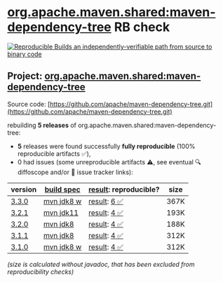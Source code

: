 [org.apache.maven.shared:maven-dependency-tree](https://central.sonatype.com/artifact/org.apache.maven.shared/maven-dependency-tree/versions) RB check
=======

[![Reproducible Builds](https://reproducible-builds.org/images/logos/rb.svg) an independently-verifiable path from source to binary code](https://reproducible-builds.org/)

## Project: [org.apache.maven.shared:maven-dependency-tree](https://central.sonatype.com/artifact/org.apache.maven.shared/maven-dependency-tree/versions)

Source code: [https://github.com/apache/maven-dependency-tree.git](https://github.com/apache/maven-dependency-tree.git)

rebuilding **5 releases** of org.apache.maven.shared:maven-dependency-tree:
- **5** releases were found successfully **fully reproducible** (100% reproducible artifacts :white_check_mark:),
- 0 had issues (some unreproducible artifacts :warning:, see eventual :mag: diffoscope and/or :memo: issue tracker links):

| version | [build spec](/BUILDSPEC.md) | [result](https://reproducible-builds.org/docs/jvm/): reproducible? | size |
| -- | --------- | ------ | -- |
| [3.3.0](https://central.sonatype.com/artifact/org.apache.maven.shared/maven-dependency-tree/3.3.0/pom) | [mvn jdk8 w](maven-dependency-tree-3.3.0.buildspec) | [result](maven-dependency-tree-3.3.0.buildinfo): [6 :white_check_mark: ](maven-dependency-tree-3.3.0.buildcompare) | 367K |
| [3.2.1](https://central.sonatype.com/artifact/org.apache.maven.shared/maven-dependency-tree/3.2.1/pom) | [mvn jdk11](maven-dependency-tree-3.2.1.buildspec) | [result](maven-dependency-tree-3.2.1.buildinfo): [4 :white_check_mark: ](maven-dependency-tree-3.2.1.buildcompare) | 193K |
| [3.2.0](https://central.sonatype.com/artifact/org.apache.maven.shared/maven-dependency-tree/3.2.0/pom) | [mvn jdk8](maven-dependency-tree-3.2.0.buildspec) | [result](maven-dependency-tree-3.2.0.buildinfo): [4 :white_check_mark: ](maven-dependency-tree-3.2.0.buildcompare) | 188K |
| [3.1.1](https://central.sonatype.com/artifact/org.apache.maven.shared/maven-dependency-tree/3.1.1/pom) | [mvn jdk8](maven-dependency-tree-3.1.1.buildspec) | [result](maven-dependency-tree-3.1.1.buildinfo): [4 :white_check_mark: ](maven-dependency-tree-3.1.1.buildcompare) | 312K |
| [3.1.0](https://central.sonatype.com/artifact/org.apache.maven.shared/maven-dependency-tree/3.1.0/pom) | [mvn jdk8 w](maven-dependency-tree-3.1.0.buildspec) | [result](maven-dependency-tree-3.1.0.buildinfo): [4 :white_check_mark: ](maven-dependency-tree-3.1.0.buildcompare) | 312K |

<i>(size is calculated without javadoc, that has been excluded from reproducibility checks)</i>
